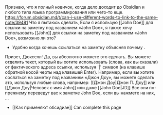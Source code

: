 
Признаю, что я полный новичок, когда дело доходит до Obsidian и любого типа языка программирования или чего-то еще.
https://forum.obsidian.md/t/can-i-use-different-words-to-link-to-the-same-note/39481
Что я пытаюсь сделать, Если я использую [[John Doe]] для ссылки на заметку под названием «John Doe», я также хочу использовать [[John]] для ссылки на заметку под названием «John Doe», возможно ли это?
- Удобно когда хочешь ссылаться на заметку объясняя почему .

Привет, Дюкселл! Да, вы абсолютно можете это сделать. Вы можете отделить текст, который вы хотите использовать (слова, как вы сказали) от фактического адреса ссылки, используя '|' символ (на клавише обратной косой черты над клавишей Enter). Например, если вы хотите сослаться на заметку под названием «Джон Доу», вы можете сделать это, используя любые слова, например: [[Джон Доу|Джон П. Доу]] или [[Джон Доу|Человек с имя John]] или даже [[John Doe|JD]] Все они по-прежнему переведут вас к заметке John Doe, если вы нажмете на них, …
- [[Как применяют обсидиан]]
Can complete this page
